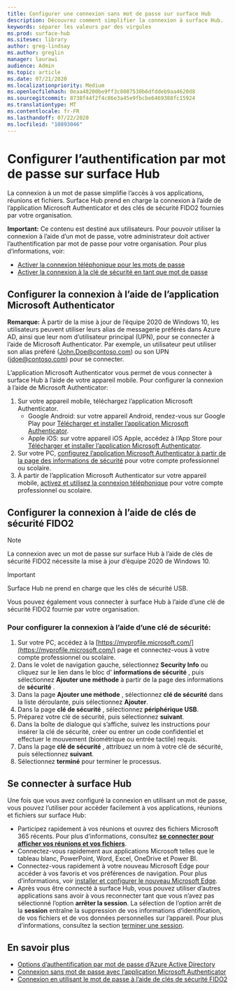 ```yaml
---
title: Configurer une connexion sans mot de passe sur surface Hub
description: Découvrez comment simplifier la connexion à surface Hub.
keywords: séparer les valeurs par des virgules
ms.prod: surface-hub
ms.sitesec: library
author: greg-lindsay
ms.author: greglin
manager: laurawi
audience: Admin
ms.topic: article
ms.date: 07/21/2020
ms.localizationpriority: Medium
ms.openlocfilehash: 0eaa48200be9ff3c8087530b6dfddeb9aa4620d8
ms.sourcegitcommit: 8738f44f2f4c86e3a45e9fbcbe6469388fc15924
ms.translationtype: MT
ms.contentlocale: fr-FR
ms.lasthandoff: 07/22/2020
ms.locfileid: "10893046"
---
```

# Configurer l’authentification par mot de passe sur surface Hub

 
La connexion à un mot de passe simplifie l’accès à vos applications, réunions et fichiers. Surface Hub prend en charge la connexion à l’aide de l’application Microsoft Authenticator et des clés de sécurité FIDO2 fournies par votre organisation.

**Important:** Ce contenu est destiné aux utilisateurs. Pour pouvoir utiliser la connexion à l’aide d’un mot de passe, votre administrateur doit activer l’authentification par mot de passe pour votre organisation. Pour plus d’informations, voir:

- [Activer la connexion téléphonique pour les mots de passe](https://docs.microsoft.com/azure/active-directory/authentication/howto-authentication-passwordless-phone)
- [Activer la connexion à la clé de sécurité en tant que mot de passe](https://docs.microsoft.com/azure/active-directory/authentication/howto-authentication-passwordless-security-key)


## Configurer la connexion à l’aide de l’application Microsoft Authenticator

**Remarque:** À partir de la mise à jour de l’équipe 2020 de Windows 10, les utilisateurs peuvent utiliser leurs alias de messagerie préférés dans Azure AD, ainsi que leur nom d’utilisateur principal (UPN), pour se connecter à l’aide de Microsoft Authenticator. Par exemple, un utilisateur peut utiliser son alias préféré (John.Doe@contoso.com) ou son UPN (jdoe@contoso.com) pour se connecter.
 
L’application Microsoft Authenticator vous permet de vous connecter à surface Hub à l’aide de votre appareil mobile. Pour configurer la connexion à l’aide de Microsoft Authenticator:


1. Sur votre appareil mobile, téléchargez l’application Microsoft Authenticator.
    - Google Android: sur votre appareil Android, rendez-vous sur Google Play pour [Télécharger et installer l’application Microsoft Authenticator](https://app.adjust.com/e3rxkc_7lfdtm?fallback=https%3A%2F%2Fplay.google.com%2Fstore%2Fapps%2Fdetails%3Fid%3Dcom.azure.authenticator).
    - Apple iOS: sur votre appareil iOS Apple, accédez à l’App Store pour [Télécharger et installer l’application Microsoft Authenticator](https://app.adjust.com/e3rxkc_7lfdtm?fallback=https%3A%2F%2Fitunes.apple.com%2Fus%2Fapp%2Fmicrosoft-authenticator%2Fid983156458).
2. Sur votre PC, [configurez l’application Microsoft Authenticator à partir de la page des informations de sécurité](https://docs.microsoft.com/azure/active-directory/user-help/security-info-setup-auth-app#set-up-the-microsoft-authenticator-app-from-the-security-info-page) pour votre compte professionnel ou scolaire.
3. À partir de l’application Microsoft Authenticator sur votre appareil mobile, [activez et utilisez la connexion téléphonique](https://docs.microsoft.com/azure/active-directory/user-help/user-help-auth-app-sign-in#turn-on-and-use-phone-sign-in-for-your-work-or-school-account) pour votre compte professionnel ou scolaire.

 
## Configurer la connexion à l’aide de clés de sécurité FIDO2

> [!NOTE]
>  La connexion avec un mot de passe sur surface Hub à l’aide de clés de sécurité FIDO2 nécessite la mise à jour d’équipe 2020 de Windows 10.

> [!IMPORTANT]
> Surface Hub ne prend en charge que les clés de sécurité USB.
 
Vous pouvez également vous connecter à surface Hub à l’aide d’une clé de sécurité FIDO2 fournie par votre organisation. 

### Pour configurer la connexion à l’aide d’une clé de sécurité:


1. Sur votre PC, accédez à la [https://myprofile.microsoft.com/](https://myprofile.microsoft.com/) page et connectez-vous à votre compte professionnel ou scolaire.
2. Dans le volet de navigation gauche, sélectionnez **Security Info** ou cliquez sur le lien dans le bloc d' **informations de sécurité** , puis sélectionnez **Ajouter une méthode** à partir de la page des informations de **sécurité** .
3. Dans la page **Ajouter une méthode** , sélectionnez **clé de sécurité** dans la liste déroulante, puis sélectionnez **Ajouter**.
4. Dans la page **clé de sécurité** , sélectionnez **périphérique USB**.
5. Préparez votre clé de sécurité, puis sélectionnez **suivant**.
6. Dans la boîte de dialogue qui s’affiche, suivez les instructions pour insérer la clé de sécurité, créer ou entrer un code confidentiel et effectuer le mouvement (biométrique ou entrée tactile) requis.
7. Dans la page **clé de sécurité** , attribuez un nom à votre clé de sécurité, puis sélectionnez **suivant**.
8. Sélectionnez **terminé** pour terminer le processus.

## Se connecter à surface Hub

Une fois que vous avez configuré la connexion en utilisant un mot de passe, vous pouvez l’utiliser pour accéder facilement à vos applications, réunions et fichiers sur surface Hub:

- Participez rapidement à vos réunions et ouvrez des fichiers Microsoft 365 récents. Pour plus d’informations, consultez [**se connecter pour afficher vos réunions et vos fichiers**](https://support.microsoft.com/help/4506480/sign-in-to-see-your-meetings-and-files-on-surface-hub).
- Connectez-vous rapidement aux applications Microsoft telles que le tableau blanc, PowerPoint, Word, Excel, OneDrive et Power BI.
- Connectez-vous rapidement à votre nouveau Microsoft Edge pour accéder à vos favoris et vos préférences de navigation. Pour plus d’informations, voir [installer et configurer le nouveau Microsoft Edge](surface-hub-install-chromium-edge.md).
- Après vous être connecté à surface Hub, vous pouvez utiliser d’autres applications sans avoir à vous reconnecter tant que vous n’avez pas sélectionné l’option **arrêter la session**. La sélection de l’option arrêt de la **session** entraîne la suppression de vos informations d’identification, de vos fichiers et de vos données personnelles sur l’appareil. Pour plus d’informations, consultez la section [terminer une session](finishing-your-surface-hub-meeting.md).


## En savoir plus

- [Options d’authentification par mot de passe d’Azure Active Directory](https://docs.microsoft.com/azure/active-directory/authentication/concept-authentication-passwordless)
- [Connexion sans mot de passe avec l’application Microsoft Authenticator](https://docs.microsoft.com/azure/active-directory/authentication/howto-authentication-passwordless-phone)
- [Connexion en utilisant le mot de passe à l’aide de clés de sécurité FIDO2](https://docs.microsoft.com/azure/active-directory/authentication/howto-authentication-passwordless-security-key#user-registration-and-management-of-fido2-security-keys)

